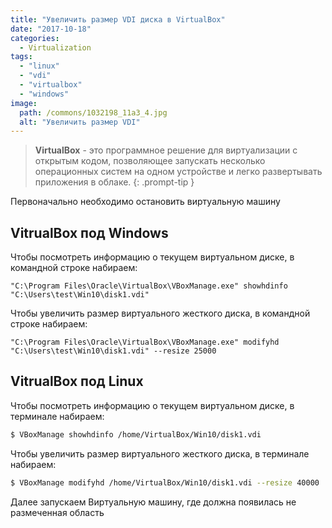 ```yaml
---
title: "Увеличить размер VDI диска в VirtualBox"
date: "2017-10-18"
categories: 
  - Virtualization
tags: 
  - "linux"
  - "vdi"
  - "virtualbox"
  - "windows"
image:
  path: /commons/1032198_11a3_4.jpg
  alt: "Увеличить размер VDI"
---
```


> **VirtualBox** - это программное решение для виртуализации с открытым кодом, позволяющее запускать несколько операционных систем на одном устройстве и легко развертывать приложения в облаке.
{: .prompt-tip }

Первоначально необходимо остановить виртуальную машину

## VitrualBox под Windows

Чтобы посмотреть информацию о текущем виртуальном диске, в командной строке набираем:

```
"C:\Program Files\Oracle\VirtualBox\VBoxManage.exe" showhdinfo "C:\Users\test\Win10\disk1.vdi"
```

Чтобы увеличить размер виртуального жесткого диска, в командной строке набираем:

```
"C:\Program Files\Oracle\VirtualBox\VBoxManage.exe" modifyhd "C:\Users\test\Win10\disk1.vdi" --resize 25000
```

## VitrualBox под Linux

Чтобы посмотреть информацию о текущем виртуальном диске, в терминале набираем:

```sh
$ VBoxManage showhdinfo /home/VirtualBox/Win10/disk1.vdi
```

Чтобы увеличить размер виртуального жесткого диска, в терминале набираем:

```sh
$ VBoxManage modifyhd /home/VirtualBox/Win10/disk1.vdi --resize 40000
```

Далее запускаем Виртуальную машину, где должна появилась не размеченная область
